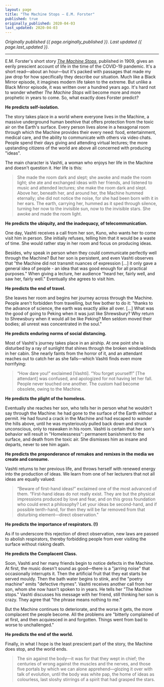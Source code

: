 ```yaml
---
layout: page
title: "The Machine Stops — E.M. Forster"
published: true
originally_published: 2020-04-03
last_updated: 2020-04-03
---
```


*Originally published {{ page.originally_published }}. Last updated {{ page.last_updated }}.*

---

E.M. Forster's short story *[The Machine Stops](https://www.goodreads.com/book/show/4711854-the-machine-stops)*, published in 1909, gives an eerily prescient account of life in the time of the COVID-19 pandemic. It's a short read—about an hour—but it's packed with passages that made my jaw drop for how specifically they describe our situation. Much like a Black Mirror episode, it imagines modern life taken to the extreme. But unlike a Black Mirror episode, it was written over a hundred years ago. It's hard not to wonder whether *The Machine Stops* will become more and more prophetic in years to come. So, what exactly does Forster predict?

**He predicts self-isolation.**

The story takes place in a world where everyone lives in the Machine, a massive underground human beehive that offers protection from the toxic air on the Earth's surface. Every person lives alone in a hexagonal room through which the Machine provides their every need: food, entertainment, medical care, and the ability to communicate with others via video chats. People spend their days giving and attending virtual lectures; the more upstanding citizens of the world are above all concerned with producing "ideas".

The main character is Vashti, a woman who enjoys her life in the Machine and doesn't question it. Her life is this:

> She made the room dark and slept; she awoke and made the room light; she ate and exchanged ideas with her friends, and listened to music and attended lectures; she make the room dark and slept. Above her, beneath her, and around her, the Machine hummed eternally; she did not notice the noise, for she had been born with it in her ears. The earth, carrying her, hummed as it sped through silence, turning her now to the invisible sun, now to the invisible stars. She awoke and made the room light.

**He predicts the ubiquity, and the inadequacy, of telecommunication.**

One day, Vashti receives a call from her son, Kuno, who wants her to come visit him in person. She initially refuses, telling him that it would be a waste of time. She would rather stay in her room and focus on producing ideas.

Besides, why speak in person when they could communicate perfectly well through the Machine? But her son is persistent, and even Vashti observes that "the Machine did not transmit nuances of expression [...] it only gave a general idea of people - an idea that was good enough for all practical purposes." When giving a lecture, her audience "heard her, fairly well, and saw her, fairly well." Eventually she agrees to visit him.

**He predicts the end of travel.**

She leaves her room and begins her journey across through the Machine. People aren't forbidden from travelling, but few bother to do it: "thanks to the advance of science, the earth was exactly alike all over. [...] What was the good of going to Peking when it was just like Shrewsbury? Why return to Shrewsbury when it would all be like Peking? Men seldom moved their bodies; all unrest was concentrated in the soul."

**He predicts enduring norms of social distancing.**

Most of Vashti's journey takes place in an airship. At one point she is disturbed by a ray of sunlight that shines through the broken windowblinds in her cabin. She nearly faints from the horror of it, and an attendant reaches out to catch her as she falls—which Vashti finds even more horrifying:

> “How dare you!” exclaimed [Vashti]. “You forget yourself!” [The attendant] was confused, and apologized for not having let her fall. People never touched one another. The custom had become obsolete, owing to the Machine.

**He predicts the plight of the homeless.**

Eventually she reaches her son, who tells her in person what he wouldn't say through the Machine: he had gone to the surface of the Earth without a permit. He had found a crack in the Machine and had escaped to wander the hills above, until he was mysteriously pulled back down and struck unconscious, only to reawaken in his room. Vashti is certain that her son's behavior will result in "Homelessness": permanent banishment to the surface, and death from the toxic air. She dismisses him as insane and departs, never to see him again.

**He predicts the preponderance of remakes and remixes in the media we create and consume.**

Vashti returns to her previous life, and throws herself with renewed energy into the production of ideas. We learn from one of her lecturers that not all ideas are equally valued:

> “Beware of first-hand ideas!” exclaimed one of the most advanced of them. “First-hand ideas do not really exist. They are but the physical impressions produced by love and fear, and on this gross foundation who could erect a philosophy? Let your ideas be second-hand, and if possible tenth-hand, for then they will be far removed from that disturbing element—direct observation."

**He predicts the importance of respirators. (!)**

As if to underscore this rejection of direct observation, new laws are passed to abolish respirators, thereby forbidding people from ever visiting the surface without risking death.

**He predicts the Complacent Class.**

Soon, Vashti and her many friends begin to notice defects in the Machine. At first, the music doesn't sound as good—there is a "jarring noise" that occasionally interrupts it. Then the artificial fruit that they eat starts be served mouldy. Then the bath water begins to stink, and the "poetry machine" emits "defective rhymes". Vashti receives another call from her son, whom she now hasn't spoken to in years. He tells her "The Machine stops." Vashti discusses his message with her friend, still thinking her son is crazy. They agree that "the phrase means nothing to me."

But the Machine continues to deteriorate, and the worse it gets, the more complacent the people become. All the problems are "bitterly complained of at first, and then acquiesced in and forgotten. Things went from bad to worse to unchallenged."

**He predicts the end of the world.**

Finally, in what I hope is the least prescient part of the story, the Machine does stop, and the world ends.

> The sin against the body—it was for that they wept in chief; the centuries of wrong against the muscles and the nerves, and those five portals by which we can alone apprehend—glozing it over with talk of evolution, until the body was white pap, the home of ideas as colourless, last sloshy stirrings of a spirit that had grasped the stars.